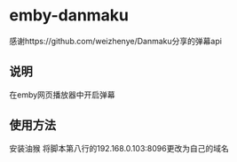 # emby-danmaku
感谢https://github.com/weizhenye/Danmaku分享的弹幕api
## 说明
在emby网页播放器中开启弹幕
## 使用方法
安装油猴
将脚本第八行的192.168.0.103:8096更改为自己的域名
